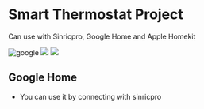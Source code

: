 # Smart Thermostat Project
Can use with Sinricpro, Google Home and Apple Homekit

 ![google](https://logowik.com/content/uploads/images/t_google-home1351.jpg)
 ![](https://logowik.com/content/uploads/images/t_apple-homekit2802.jpg)
 ![](https://lh3.googleusercontent.com/LDbL9BDfVZASl8Wh6v8aZn3foy-rDrYaumMK-mb8gLceN6cCxex5OxtAyK0c2hKsDFHplI5sXHl73A=s72)

## Google Home
* You can use it by connecting with sinricpro
